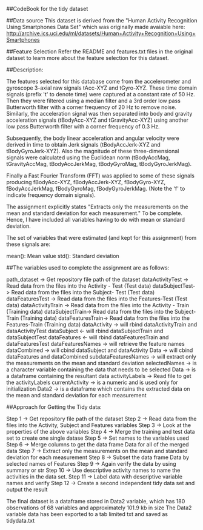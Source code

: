 ##CodeBook for the tidy dataset

##Data source
This dataset is derived from the "Human Activity Recognition Using Smartphones Data Set" which was originally made avaiable here: http://archive.ics.uci.edu/ml/datasets/Human+Activity+Recognition+Using+Smartphones

##Feature Selection
Refer the README and features.txt files in the original dataset to learn more about the feature selection for this dataset. 

##Description:

The features selected for this database come from the accelerometer and gyroscope 3-axial raw signals tAcc-XYZ and tGyro-XYZ. These time domain signals (prefix 't' to denote time) were captured at a constant rate of 50 Hz. Then they were filtered using a median filter and a 3rd order low pass Butterworth filter with a corner frequency of 20 Hz to remove noise. Similarly, the acceleration signal was then separated into body and gravity acceleration signals (tBodyAcc-XYZ and tGravityAcc-XYZ) using another low pass Butterworth filter with a corner frequency of 0.3 Hz.

Subsequently, the body linear acceleration and angular velocity were derived in time to obtain Jerk signals (tBodyAccJerk-XYZ and tBodyGyroJerk-XYZ). Also the magnitude of these three-dimensional signals were calculated using the Euclidean norm (tBodyAccMag, tGravityAccMag, tBodyAccJerkMag, tBodyGyroMag, tBodyGyroJerkMag).

Finally a Fast Fourier Transform (FFT) was applied to some of these signals producing fBodyAcc-XYZ, fBodyAccJerk-XYZ, fBodyGyro-XYZ, fBodyAccJerkMag, fBodyGyroMag, fBodyGyroJerkMag. (Note the 'f' to indicate frequency domain signals).

The assignment explicitly states "Extracts only the measurements on the mean and standard deviation for each measurement." To be complete. 
Hence, I have included all variables having to do with mean or standard deviation.

The set of variables that were estimated (and kept for this assignment) from these signals are:

mean(): Mean value
std(): Standard deviation

##The variables used to complete the assignment are as follows:

path_dataset -> Get repository file path of the dataset
dataActivityTest -> Read data from the files into the Activity - Test (Test data)
dataSubjectTest-> Read data from the files into the Subject- Test (Test data)
dataFeaturesTest -> Read data from the files into the Features-Test (Test data)
dataActivityTrain -> Read data from the files into the Activity - Train (Training data)
dataSubjectTrain-> Read data from the files into the Subject- Train  (Training data)
dataFeaturesTrain-> Read data from the files into the Features-Train  (Training data)
dataActivity -> will  rbind dataActivityTrain and dataActivityTest
dataSubject <- will rbind dataSubjectTrain and dataSubjectTest
dataFeatures <- will rbind dataFeaturesTrain and dataFeaturesTest
dataFeaturesNames  -> will retrieve the feature names
dataCombined  -> will cbind dataSubject and dataActivity
Data -> will cbind dataFeatures and dataCombined
subdataFeaturesNames -> will extract only the measurements on the mean and standard deviation
selectedNames -> is a character variable containing the data that needs to be selected
Data -> is a dataframe containing the resultant data
activityLabels -> Read file to get the activityLabels
currentActivity -> is a numeric and is used only for initialization
Data2  -> is a dataframe which contains the extracted data on the mean and standard deviation for each measurement


##Approach for Getting the Tidy data:

Step 1 -> Get repository file path of the dataset
Step 2 -> Read data from the files into the Activity, Subject and Features variables
Step 3 -> Look at the properties of the above variables
Step 4 -> Merge the training and test data set to create one single datase
Step 5 -> Set names to the variables used
Step 6 -> Merge columns to get the data frame Data for all of the merged data
Step 7 -> Extract only the measurements on the mean and standard deviation for each measurement
Step 8 -> Subset the data frame Data by selected names of Features
Step 9 -> Again verify the data by using summary or str
Step 10 -> Use descriptive activity names to name the activities in the data set. 
Step 11 -> Label data with descriptive variable names and verify
Step 12 -> Create a second independent tidy data set and output the result

The final dataset is a dataframe stored in Data2 variable, which has 180 observations of 68 variables and approximately 101.9 kb in size
The Data2 variable data has been exported to a tab limited txt and saved as tidydata.txt





 


